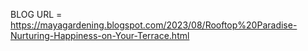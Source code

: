BLOG URL = https://mayagardening.blogspot.com/2023/08/Rooftop%20Paradise-Nurturing-Happiness-on-Your-Terrace.html
